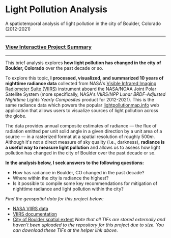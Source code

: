 # Light Pollution Analysis
A spatiotemporal analysis of light pollution in the city of Boulder, Colorado (2012-2021)

***
### [View Interactive Project Summary](https://john-salisbury.github.io/light-pollution-analysis)
***


This brief analysis explores **how light pollution has changed in the city of Boulder, Colorado** over the past decade or so. 

To explore this topic, **I processed, visualized, and summarized 10 years of nighttime radiance data** collected from NASA's [Visible Infrared Imaging Radiometer Suite (VIIRS)](https://www.earthdata.nasa.gov/learn/find-data/near-real-time/viirs) instrument aboard the NASA/NOAA Joint Polar Satellite System (more specifically, NASA's *VIIRS/NPP Lunar BRDF-Adjusted Nighttime Lights Yearly Composites* product for 2012-2021). This is the same radiance data which powers the popular [lightpollutionmap.info](https://lightpollutionmap.info) web application that allows users to visualize sources of light pollution across the globe.

The data provides annual composite estimates of radiance — the flux of radiation emitted per unit solid angle in a given direction by a unit area of a source — in a rasterized format at a spatial resolution of roughly $500m$. Although it's not a direct measure of sky quality (i.e., darkness), **radiance is a useful way to measure light pollution** and allows us to assess how light pollution has changed in the city of Boulder over the past decade or so.

**In the analysis below, I seek answers to the following questions:**
- How has radiance in Boulder, CO changed in the past decade?
- Where within the city is radiance the highest?
- Is it possible to compile some key recommendations for mitigation of nighttime radiance and light pollution within the city?

*Find the geospatial data for this project below:*
* [NASA VIIRS data](https://www.lightpollutionmap.info/help.html)
* [VIIRS documentation](https://viirsland.gsfc.nasa.gov/PDF/BlackMarbleUserGuide_v1.2_20210421.pdf)
* [City of Boulder spatial extent](https://data-boulder.opendata.arcgis.com/datasets/955e7a0f52474b60a9866950daf10acb)
*Note that all TIFs are stored externally and haven't been uploaded to the repository for this project due to size. You can download these TIFs at the helper link above.*